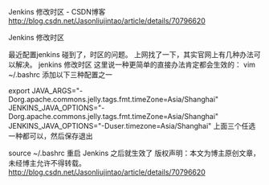 Jenkins 修改时区 - CSDN博客 http://blog.csdn.net/Jasonliujintao/article/details/70796620

Jenkins 修改时区

最近配置jenkins 碰到了，时区的问题。
上网找了一下，其实官网上有几种办法可以解决。
jenkins 修改时区
这里说一种更简单的直接办法肯定都会生效的： 
vim ~/.bashrc 
添加以下三种配置之一

export JAVA_ARGS="-Dorg.apache.commons.jelly.tags.fmt.timeZone=Asia/Shanghai"
JENKINS_JAVA_OPTIONS="-Dorg.apache.commons.jelly.tags.fmt.timeZone=Asia/Shanghai"
JENKINS_JAVA_OPTIONS="-Duser.timezone=Asia/Shanghai"
上面三个任选一种都可以，然后保存退出

source ~/.bashrc
重启 Jenkins 之后就生效了
版权声明：本文为博主原创文章，未经博主允许不得转载。 http://blog.csdn.net/Jasonliujintao/article/details/70796620